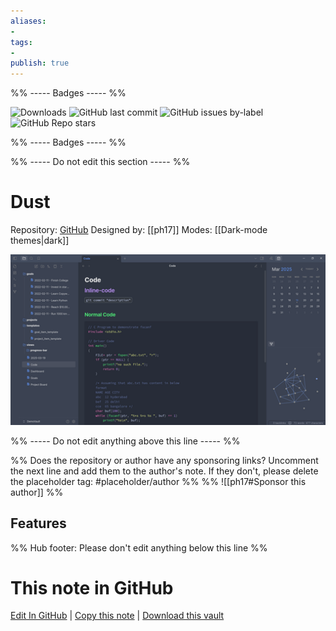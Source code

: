 ```yaml
---
aliases:
- 
tags: 
- 
publish: true
---
```


%% ----- Badges ----- %%

![Downloads](https://img.shields.io/badge/downloads-1210-573E7A?style=for-the-badge&logo=)
![GitHub last commit](https://img.shields.io/github/last-commit/ph17/Dust?color=573E7A&label=last%20update&logo=github&style=for-the-badge)
![GitHub issues by-label](https://img.shields.io/github/issues/ph17/Dust/help%20wanted?color=573E7A&logo=github&style=for-the-badge) 
![GitHub Repo stars](https://img.shields.io/github/stars/ph17/Dust?color=573E7A&logo=github&style=for-the-badge)

%% ----- Badges ----- %%

%% ----- Do not edit this section ----- %%

# Dust

Repository: [GitHub](https://github.com/ph17/Dust)
Designed by: [[ph17]]
Modes: [[Dark-mode themes|dark]]



![screenshot](https://github.com/ph17/Dust/raw/HEAD/theme_screenshot.png)

%% ----- Do not edit anything above this line ----- %% 

%% Does the repository or author have any sponsoring links? Uncomment the next line and add them to the author's note. If they don't, please delete the placeholder tag: #placeholder/author %%
%% ![[ph17#Sponsor this author]] %%


## Features



%% Hub footer: Please don't edit anything below this line %%

# This note in GitHub

<span class="git-footer">[Edit In GitHub](https://github.dev/obsidian-community/obsidian-hub/blob/main/02%20-%20Community%20Expansions/02.05%20All%20Community%20Expansions/Themes/Dust.md "git-hub-edit-note") | [Copy this note](https://raw.githubusercontent.com/obsidian-community/obsidian-hub/main/02%20-%20Community%20Expansions/02.05%20All%20Community%20Expansions/Themes/Dust.md "git-hub-copy-note") | [Download this vault](https://github.com/obsidian-community/obsidian-hub/archive/refs/heads/main.zip "git-hub-download-vault") </span>

